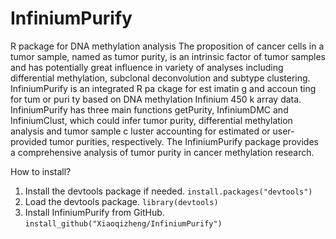 # InfiniumPurify
R package for DNA methylation analysis
The proposition of cancer cells in a tumor sample, named as tumor purity, is an intrinsic factor of tumor samples and has potentially great influence in variety of analyses including differential methylation, subclonal deconvolution and subtype clustering. InfiniumPurify is an integrated R pa ckage for est imatin g and accoun ting for tum or puri ty based on DNA methylation Infinium 450 k array data. InfiniumPurify has three main functions getPurity, InfiniumDMC and InfiniumClust, which could infer tumor purity, differential methylation analysis and tumor sample c luster accounting for estimated or user-provided tumor purities, respectively. The InfiniumPurify package provides a comprehensive analysis of tumor purity in cancer methylation research.

How to install?
1. Install the devtools package if needed.
<code>install.packages("devtools")</code> 
2. Load the devtools package.
<code>library(devtools)</code> 
3. Install InfiniumPurify from GitHub. 
<code>install_github("Xiaoqizheng/InfiniumPurify")</code> 

